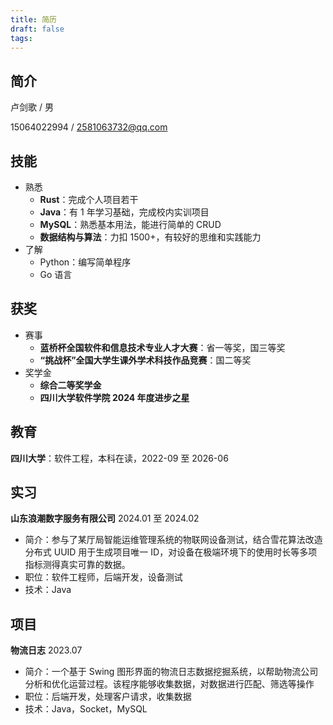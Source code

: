 ```yaml
---
title: 简历
draft: false
tags:
---
```


## 简介

卢剑歌 / 男

15064022994 / 2581063732@qq.com

## 技能

- 熟悉
	- **Rust**：完成个人项目若干
	- **Java**：有 1 年学习基础，完成校内实训项目
	- **MySQL**：熟悉基本用法，能进行简单的 CRUD
	- **数据结构与算法**：力扣 1500+，有较好的思维和实践能力
- 了解
	- Python：编写简单程序
	- Go 语言

## 获奖

- 赛事
    - **蓝桥杯全国软件和信息技术专业人才大赛**：省一等奖，国三等奖
    - **“挑战杯”全国大学生课外学术科技作品竞赛**：国二等奖
- 奖学金
    - **综合二等奖学金**
    - **四川大学软件学院 2024 年度进步之星**

## 教育

**四川大学**：软件工程，本科在读，2022-09 至 2026-06

## 实习

**山东浪潮数字服务有限公司** 2024.01 至 2024.02

- 简介：参与了某厅局智能运维管理系统的物联网设备测试，结合雪花算法改造分布式 UUID 用于生成项目唯一 ID，对设备在极端环境下的使用时长等多项指标测得真实可靠的数据。
- 职位：软件工程师，后端开发，设备测试
- 技术：Java

## 项目

**物流日志** 2023.07

- 简介：一个基于 Swing 图形界面的物流日志数据挖掘系统，以帮助物流公司分析和优化运营过程。该程序能够收集数据，对数据进行匹配、筛选等操作
- 职位：后端开发，处理客户请求，收集数据
- 技术：Java，Socket，MySQL